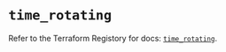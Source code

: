 # `time_rotating`

Refer to the Terraform Registory for docs: [`time_rotating`](https://registry.terraform.io/providers/hashicorp/time/0.9.1/docs/resources/rotating).
